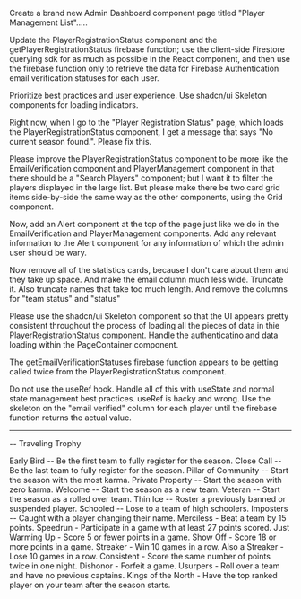 Create a brand new Admin Dashboard component page titled "Player Management List".....

Update the PlayerRegistrationStatus component and the getPlayerRegistrationStatus firebase function; use the client-side Firestore querying sdk for as much as possible in the React component, and then use the firebase function only to retrieve the data for Firebase Authentication email verification statuses for each user.

Prioritize best practices and user experience. Use shadcn/ui Skeleton components for loading indicators.

Right now, when I go to the "Player Registration Status" page, which loads the PlayerRegistrationStatus component, I get a message that says "No current season found.". Please fix this.

Please improve the PlayerRegistrationStatus component to be more like the EmailVerification component and PlayerManagement component in that there should be a "Search Players" component; but I want it to filter the players displayed in the large list. But please make there be two card grid items side-by-side the same way as the other components, using the Grid component.

Now, add an Alert component at the top of the page just like we do in the EmailVerification and PlayerManagement components. Add any relevant information to the Alert component for any information of which the admin user should be wary.

Now remove all of the statistics cards, because I don't care about them and they take up space. And make the email column much less wide. Truncate it. Also truncate names that take too much length. And remove the columns for "team status" and "status"

Please use the shadcn/ui Skeleton component so that the UI appears pretty consistent throughout the process of loading all the pieces of data in thie PlayerRegistrationStatus component. Handle the authenticatino and data loading within the PageContainer component.

The getEmailVerificationStatuses firebase function appears to be getting called twice from the PlayerRegistrationStatus component.

Do not use the useRef hook. Handle all of this with useState and normal state management best practices. useRef is hacky and wrong. Use the skeleton on the "email verified" column for each player until the firebase function returns the actual value.

---

-- Traveling Trophy

Early Bird -- Be the first team to fully register for the season.
Close Call -- Be the last team to fully register for the season.
Pillar of Community -- Start the season with the most karma.
Private Property -- Start the season with zero karma.
Welcome -- Start the season as a new team.
Veteran -- Start the season as a rolled over team.
Thin Ice -- Roster a previously banned or suspended player.
Schooled -- Lose to a team of high schoolers.
Imposters -- Caught with a player changing their name.
Merciless - Beat a team by 15 points.
Speedrun - Participate in a game with at least 27 points scored.
Just Warming Up - Score 5 or fewer points in a game.
Show Off - Score 18 or more points in a game.
Streaker - Win 10 games in a row.
Also a Streaker - Lose 10 games in a row.
Consistent - Score the same number of points twice in one night.
Dishonor - Forfeit a game.
Usurpers - Roll over a team and have no previous captains.
Kings of the North - Have the top ranked player on your team after the season starts.
